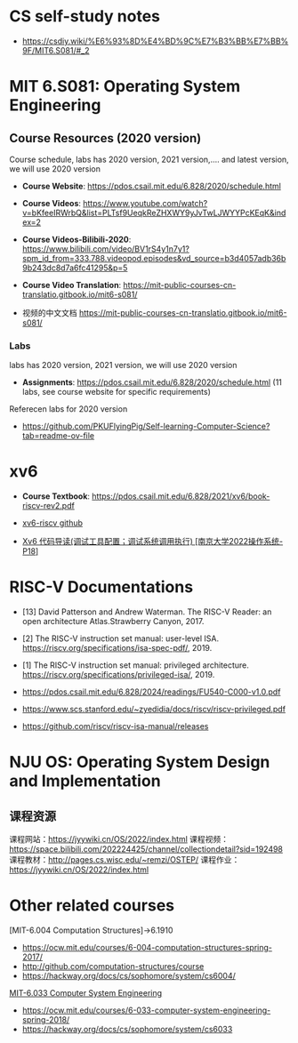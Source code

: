 

# CS self-study notes
- https://csdiy.wiki/%E6%93%8D%E4%BD%9C%E7%B3%BB%E7%BB%9F/MIT6.S081/#_2


# MIT 6.S081: Operating System Engineering

## Course Resources (2020 version)
Course schedule, labs has 2020 version, 2021 version,.... and latest version, we will use 2020 version

- **Course Website**: https://pdos.csail.mit.edu/6.828/2020/schedule.html
- **Course Videos**: https://www.youtube.com/watch?v=bKfeeIRWrbQ&list=PLTsf9UeqkReZHXWY9yJvTwLJWYYPcKEqK&index=2
- **Course Videos-Bilibili-2020**: https://www.bilibili.com/video/BV1rS4y1n7y1?spm_id_from=333.788.videopod.episodes&vd_source=b3d4057adb36b9b243dc8d7a6fc41295&p=5
- **Course Video Translation**: https://mit-public-courses-cn-translatio.gitbook.io/mit6-s081/


- 视频的中文文档 https://mit-public-courses-cn-translatio.gitbook.io/mit6-s081/

### Labs
labs has 2020 version, 2021 version, we will use 2020 version
- **Assignments**: https://pdos.csail.mit.edu/6.828/2020/schedule.html (11 labs, see course website for specific requirements)

Referecen labs for 2020 version
- https://github.com/PKUFlyingPig/Self-learning-Computer-Science?tab=readme-ov-file


# xv6
- **Course Textbook**: https://pdos.csail.mit.edu/6.828/2021/xv6/book-riscv-rev2.pdf
- [xv6-riscv github](https://github.com/mit-pdos/xv6-riscv)

- [Xv6 代码导读(调试工具配置；调试系统调用执行) [南京大学2022操作系统-P18]](https://www.bilibili.com/video/BV1DY4y1a7YD?spm_id_from=333.788.videopod.sections&vd_source=b3d4057adb36b9b243dc8d7a6fc41295)

# RISC-V Documentations
- [13] David Patterson and Andrew Waterman. The RISC-V Reader: an open architecture Atlas.Strawberry Canyon, 2017.
- [2] The RISC-V instruction set manual: user-level ISA. https://riscv.org/specifications/isa-spec-pdf/, 2019.
- [1] The RISC-V instruction set manual: privileged architecture. https://riscv.org/specifications/privileged-isa/, 2019.

- https://pdos.csail.mit.edu/6.828/2024/readings/FU540-C000-v1.0.pdf
- https://www.scs.stanford.edu/~zyedidia/docs/riscv/riscv-privileged.pdf
- https://github.com/riscv/riscv-isa-manual/releases


# NJU OS: Operating System Design and Implementation

## 课程资源

课程网站：https://jyywiki.cn/OS/2022/index.html
课程视频：https://space.bilibili.com/202224425/channel/collectiondetail?sid=192498
课程教材：http://pages.cs.wisc.edu/~remzi/OSTEP/
课程作业：https://jyywiki.cn/OS/2022/index.html

# Other related courses


[MIT-6.004 Computation Structures]->6.1910
- https://ocw.mit.edu/courses/6-004-computation-structures-spring-2017/
- http://github.com/computation-structures/course
- https://hackway.org/docs/cs/sophomore/system/cs6004/

[MIT-6.033 Computer System Engineering](http://web.mit.edu/6.033/www/)
- https://ocw.mit.edu/courses/6-033-computer-system-engineering-spring-2018/
- https://hackway.org/docs/cs/sophomore/system/cs6033